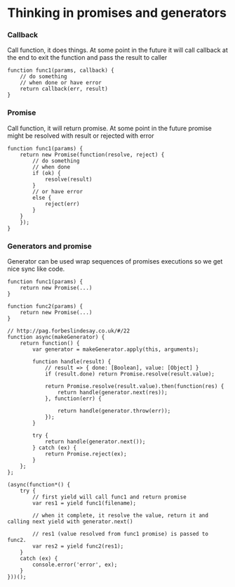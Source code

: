 # Thinking in promises and generators

### Callback

Call function, it does things. At some point in the future it will call callback at the end to exit the function and pass the result to caller

```
function func1(params, callback) {
    // do something
    // when done or have error
    return callback(err, result)
}
```

### Promise

Call function, it will return promise. At some point in the future promise might be resolved with result or rejected with error

```
function func1(params) {
    return new Promise(function(resolve, reject) {
        // do something
        // when done
        if (ok) {
            resolve(result)
        }
        // or have error
        else {
            reject(err)
        }
    }
    });
}
```

### Generators and promise

Generator can be used wrap sequences of promises executions so we get nice sync like code. 

```
function func1(params) {
    return new Promise(...)
}

function func2(params) {
    return new Promise(...)
}

// http://pag.forbeslindesay.co.uk/#/22
function async(makeGenerator) {
    return function() {
        var generator = makeGenerator.apply(this, arguments);

        function handle(result) {
            // result => { done: [Boolean], value: [Object] }
            if (result.done) return Promise.resolve(result.value);

            return Promise.resolve(result.value).then(function(res) {
                return handle(generator.next(res));
            }, function(err) {

                return handle(generator.throw(err));
            });
        }

        try {
            return handle(generator.next());
        } catch (ex) {
            return Promise.reject(ex);
        }
    };
};

(async(function*() {
    try {
        // first yield will call func1 and return promise
        var res1 = yield func1(filename);

        // when it complete, it resolve the value, return it and calling next yield with generator.next()

        // res1 (value resolved from func1 promise) is passed to func2. 
        var res2 = yield func2(res1);
    }
    catch (ex) {
        console.error('error', ex);
    }
}))();
```
